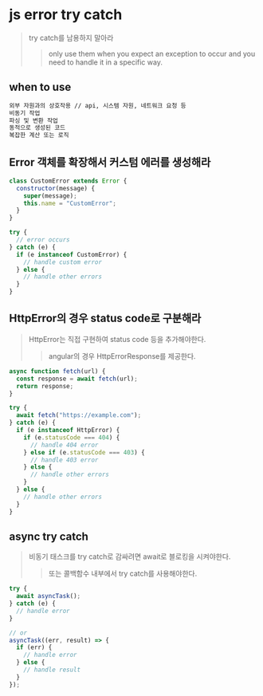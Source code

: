 # js error try catch

> try catch를 남용하지 말아라
>
> > only use them when you expect an exception to occur and you need to handle it in a specific way.

## when to use

```txt
외부 자원과의 상호작용 // api, 시스템 자원, 네트워크 요청 등
비동기 작업
파싱 및 변환 작업
동적으로 생성된 코드
복잡한 계산 또는 로직
```

## Error 객체를 확장해서 커스텀 에러를 생성해라

```js
class CustomError extends Error {
  constructor(message) {
    super(message);
    this.name = "CustomError";
  }
}

try {
  // error occurs
} catch (e) {
  if (e instanceof CustomError) {
    // handle custom error
  } else {
    // handle other errors
  }
}
```

## HttpError의 경우 status code로 구분해라

> HttpError는 직접 구현하여 status code 등을 추가해야한다.
>
> > angular의 경우 HttpErrorResponse를 제공한다.

```js
async function fetch(url) {
  const response = await fetch(url);
  return response;
}

try {
  await fetch("https://example.com");
} catch (e) {
  if (e instanceof HttpError) {
    if (e.statusCode === 404) {
      // handle 404 error
    } else if (e.statusCode === 403) {
      // handle 403 error
    } else {
      // handle other errors
    }
  } else {
    // handle other errors
  }
}
```

## async try catch

> 비동기 태스크를 try catch로 감싸려면 await로 블로킹을 시켜야한다.
>
> > 또는 콜백함수 내부에서 try catch를 사용해야한다.

```js
try {
  await asyncTask();
} catch (e) {
  // handle error
}

// or
asyncTask((err, result) => {
  if (err) {
    // handle error
  } else {
    // handle result
  }
});
```
